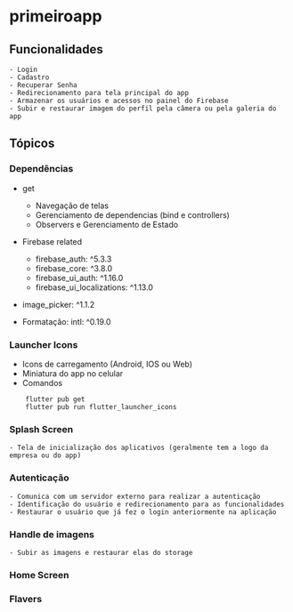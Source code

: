 # primeiroapp

## Funcionalidades

    - Login
    - Cadastro
    - Recuperar Senha
    - Redirecionamento para tela principal do app
    - Armazenar os usuários e acessos no painel do Firebase
    - Subir e restaurar imagem do perfil pela câmera ou pela galeria do app

## Tópicos

### Dependências

- get
    - Navegação de telas
    - Gerenciamento de dependencias (bind e controllers)
    - Observers e Gerenciamento de Estado

- Firebase related
    - firebase_auth: ^5.3.3
    - firebase_core: ^3.8.0
    - firebase_ui_auth: ^1.16.0
    - firebase_ui_localizations: ^1.13.0

- image_picker: ^1.1.2

- Formatação: 
    intl: ^0.19.0

### Launcher Icons

- Icons de carregamento (Android, IOS ou Web)
- Miniatura do app no celular
- Comandos
```
    flutter pub get
    flutter pub run flutter_launcher_icons
```

### Splash Screen

    - Tela de inicialização dos aplicativos (geralmente tem a logo da empresa ou do app)

### Autenticação
    
    - Comunica com um servidor externo para realizar a autenticação
    - Identificação do usuário e redirecionamento para as funcionalidades
    - Restaurar o usuário que já fez o login anteriormente na aplicação

### Handle de imagens
    - Subir as imagens e restaurar elas do storage
 

### Home Screen

### Flavers